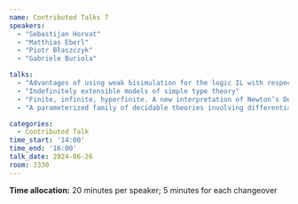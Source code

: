 ```yaml
---
name: Contributed Talks 7
speakers: 
  - "Sebastijan Horvat"
  - "Matthias Eberl"
  - "Piotr Błaszczyk"
  - "Gabriele Buriola"

talks: 
  - "Advantages of using weak bisimulation for the logic IL with respect to Verbrugge semantics"
  - "Indefinitely extensible models of simple type theory"
  - "Finite, infinite, hyperfinite. A new interpretation of Newton’s De Analysi."
  - "A parameterized family of decidable theories involving differentiable functions"

categories:
  - Contributed Talk
time_start: '14:00'
time_end: '16:00'
talk_date: 2024-06-26
room: J330
---
```

**Time allocation:** 20 minutes per speaker; 5 minutes for each changeover
